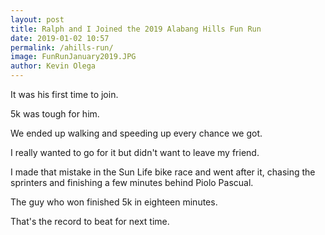 ```yaml
--- 
layout: post 
title: Ralph and I Joined the 2019 Alabang Hills Fun Run
date: 2019-01-02 10:57
permalink: /ahills-run/ 
image: FunRunJanuary2019.JPG
author: Kevin Olega 
--- 
```

It was his first time to join.

5k was tough for him.

We ended up walking and speeding up every chance we got.

I really wanted to go for it but didn't want to leave my friend.

I made that mistake in the Sun Life bike race and went after it, chasing the sprinters and finishing a few minutes behind Piolo Pascual.

The guy who won finished 5k in eighteen minutes.

That's the record to beat for next time.